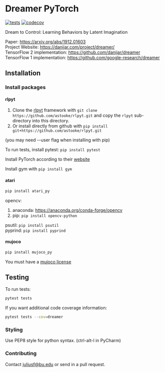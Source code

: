 # Dreamer PyTorch

[![tests](https://github.com/juliusfrost/dreamer-pytorch/workflows/tests/badge.svg)](https://github.com/juliusfrost/dreamer-pytorch/actions)
[![codecov](https://codecov.io/gh/juliusfrost/dreamer-pytorch/branch/master/graph/badge.svg?token=DN9RKIRS7C)](https://codecov.io/gh/juliusfrost/dreamer-pytorch)

Dream to Control: Learning Behaviors by Latent Imagination

Paper: https://arxiv.org/abs/1912.01603  
Project Website: https://danijar.com/project/dreamer/   
TensorFlow 2 implementation: https://github.com/danijar/dreamer  
TensorFlow 1 implementation: https://github.com/google-research/dreamer  

## Installation

### Install packages

#### rlpyt

1. Clone the [rlpyt](https://github.com/astooke/rlpyt) framework with
`git clone https://github.com/astooke/rlpyt.git` and copy the `rlpyt` sub-directory into this directory.  
2. Or install directly from github with 
`pip install git+https://github.com/astooke/rlpyt.git`


(you may need --user flag when installing with pip)

To run tests, install pytest: `pip install pytest`

Install PyTorch according to their [website](https://pytorch.org/get-started/locally/)

Install gym with `pip install gym`

#### atari
```bash
pip install atari_py
```
opencv:  
1. anaconda: https://anaconda.org/conda-forge/opencv
2. pip: `pip install opencv-python`

psutil: `pip install psutil`  
pyprind: `pip install pyprind`

#### mujoco
```bash
pip install mujoco_py
```
You must have a [mujoco license](https://www.roboti.us/license.html)


## Testing

To run tests:
```bash
pytest tests
```

If you want additional code coverage information:
```bash
pytest tests --cov=dreamer
```

### Styling

Use PEP8 style for python syntax. (ctrl-alt-l in PyCharm)  


### Contributing
Contact juliusf@bu.edu or send in a pull request.
